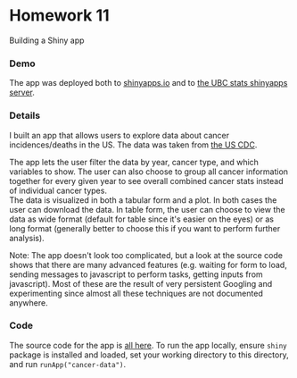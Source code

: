 # Homework 11

Building a Shiny app

### Demo
The app was deployed both to
[shinyapps.io](http://daattali.shinyapps.io/cancer-data) and to
[the UBC stats shinyapps server](http://shinyapps.stat.ubc.ca/daattali/cancer-data/). 

### Details
I built an app that allows users to explore data about cancer incidences/deaths
in the US.  The data was taken from
[the US CDC](http://wonder.cdc.gov/cancer.html).  

The app lets the user filter the data by year, cancer type, and which variables
to show.  The user can also choose to group all cancer information together
for every given year to see overall combined cancer stats instead of individual
cancer types.  
The data is visualized in both a tabular form and a plot. In both cases the user
can download the data.  In table form, the user can choose to view the data as
wide format (default for table since it's easier on the eyes) or as long format
(generally better to choose this if you want to perform further analysis).  

Note: The app doesn't look too complicated, but a look at the source code
shows that there are many advanced features (e.g. waiting for form to load,
sending messages to javascript to perform tasks, getting inputs from
javascript).  Most of these are the result of very persistent Googling and
experimenting since almost all these techniques are not documented anywhere.

### Code
The source code for the app is [all here](./cancer-data).  To run the app locally,
ensure `shiny` package is installed and loaded, set your working directory to this directory, and run `runApp("cancer-data")`.
